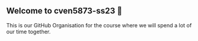 ## Welcome to cven5873-ss23 👋

This is our GitHub Organisation for the course where we will spend a lot of our time together. 
